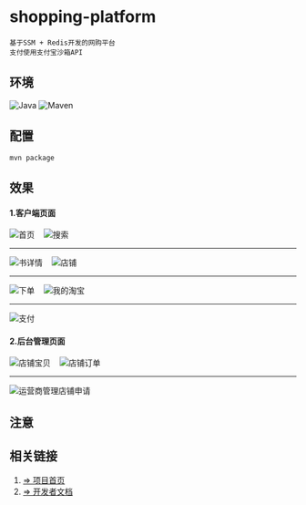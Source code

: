 # shopping-platform
    基于SSM + Redis开发的网购平台
    支付使用支付宝沙箱API
    
## 环境
![Java](https://camo.githubusercontent.com/67530390b2eb4e3c74ff959538fb395b766d50fc/68747470733a2f2f696d672e736869656c64732e696f2f62616467652f4a4156412d312e382532422d627269676874677265656e2e737667) ![Maven](https://camo.githubusercontent.com/2c5a56324be11da9e23553f610c3d22d131d3ec2/68747470733a2f2f696d672e736869656c64732e696f2f62616467652f6d6176656e2d332e302532422d627269676874677265656e2e737667)

## 配置
```shell
mvn package
```

## 效果
#### 1.客户端页面
![首页](img-folder/index.png) &nbsp;&nbsp;
![搜索](img-folder/search.png)
<hr>

![书详情](img-folder/detail.png) &nbsp;&nbsp;
![店铺](img-folder/store.png)
<hr>

![下单](img-folder/order.png) &nbsp;&nbsp;
![我的淘宝](img-folder/mine.png)
<hr>

![支付](img-folder/alipay.png)
#### 2.后台管理页面
![店铺宝贝](img-folder/store-manage1.png) &nbsp;&nbsp;
![店铺订单](img-folder/store-manage2.png)
<hr>

![运营商管理店铺申请](img-folder/operator-manage.png)
## 注意


## 相关链接
1. [=> 项目首页](http://www.cglzwz.top/html/view/)  
2. [=> 开发者文档](doc)
